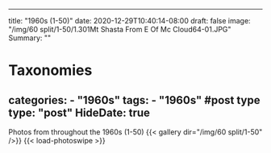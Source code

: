 
---
title: "1960s (1-50)"
date: 2020-12-29T10:40:14-08:00
draft: false
image: "/img/60 split/1-50/1.301Mt Shasta From E Of Mc Cloud64-01.JPG"
Summary: ""
#   Taxonomies
categories:
    - "1960s"
tags:
    - "1960s"
#post type
type: "post"
HideDate: true
---

Photos from throughout the 1960s (1-50)
{{< gallery dir="/img/60 split/1-50" />}} {{< load-photoswipe >}}
